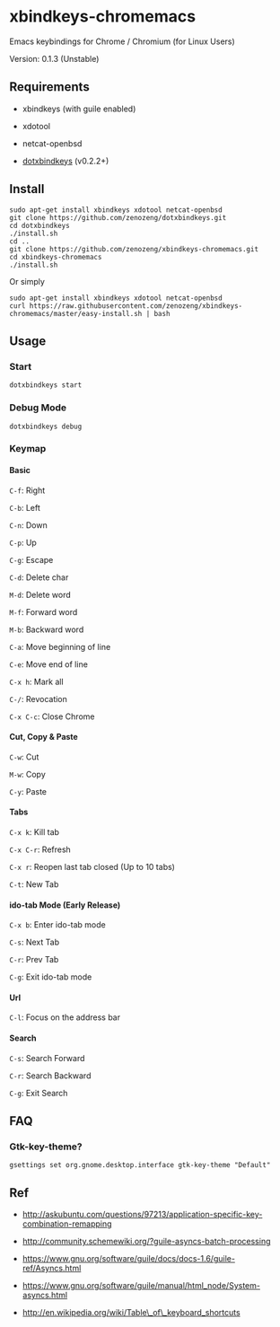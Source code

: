 # xbindkeys-chromemacs

Emacs keybindings for Chrome / Chromium (for Linux Users)

Version: 0.1.3 (Unstable)

## Requirements

- xbindkeys (with guile enabled)

- xdotool

- netcat-openbsd

- [dotxbindkeys](https://github.com/zenozeng/dotxbindkeys) (v0.2.2+)

## Install

```
sudo apt-get install xbindkeys xdotool netcat-openbsd
git clone https://github.com/zenozeng/dotxbindkeys.git
cd dotxbindkeys
./install.sh
cd ..
git clone https://github.com/zenozeng/xbindkeys-chromemacs.git
cd xbindkeys-chromemacs
./install.sh
```

Or simply

```
sudo apt-get install xbindkeys xdotool netcat-openbsd
curl https://raw.githubusercontent.com/zenozeng/xbindkeys-chromemacs/master/easy-install.sh | bash
```

## Usage

### Start

`dotxbindkeys start`

### Debug Mode

`dotxbindkeys debug`

### Keymap

#### Basic

`C-f`: Right

`C-b`: Left

`C-n`: Down

`C-p`: Up

`C-g`: Escape

`C-d`: Delete char

`M-d`: Delete word

`M-f`: Forward word

`M-b`: Backward word

`C-a`: Move beginning of line

`C-e`: Move end of line

`C-x h`: Mark all

`C-/`: Revocation

`C-x C-c`: Close Chrome

#### Cut, Copy & Paste

`C-w`: Cut

`M-w`: Copy

`C-y`: Paste

#### Tabs

`C-x k`: Kill tab

`C-x C-r`: Refresh

`C-x r`: Reopen last tab closed (Up to 10 tabs)

`C-t`: New Tab

#### ido-tab Mode (Early Release)

`C-x b`: Enter ido-tab mode

`C-s`: Next Tab

`C-r`: Prev Tab

`C-g`: Exit ido-tab mode

#### Url

`C-l`: Focus on the address bar

#### Search

`C-s`: Search Forward

`C-r`: Search Backward

`C-g`: Exit Search

## FAQ

### Gtk-key-theme?

`gsettings set org.gnome.desktop.interface gtk-key-theme "Default"`

## Ref

- http://askubuntu.com/questions/97213/application-specific-key-combination-remapping

- http://community.schemewiki.org/?guile-asyncs-batch-processing

- https://www.gnu.org/software/guile/docs/docs-1.6/guile-ref/Asyncs.html

- https://www.gnu.org/software/guile/manual/html_node/System-asyncs.html

- http://en.wikipedia.org/wiki/Table\_of\_keyboard_shortcuts
